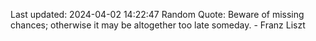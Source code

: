 Last updated: 2024-04-02 14:22:47
Random Quote: Beware of missing chances; otherwise it may be altogether too late someday. - Franz Liszt